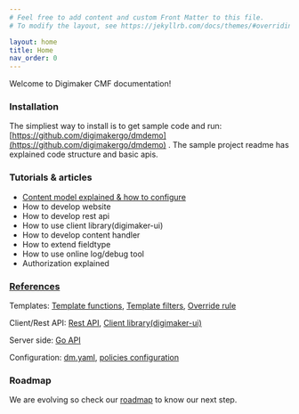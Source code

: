 ```yaml
---
# Feel free to add content and custom Front Matter to this file.
# To modify the layout, see https://jekyllrb.com/docs/themes/#overriding-theme-defaults

layout: home
title: Home
nav_order: 0
---
```


Welcome to Digimaker CMF documentation!

### Installation
The simpliest way to install is to get sample code and run: [https://github.com/digimakergo/dmdemo](https://github.com/digimakergo/dmdemo) . The sample project readme has explained code structure and basic apis.


### Tutorials & articles
 - [Content model explained & how to configure](tutorial/content-model)
 - How to develop website
 - How to develop rest api
 - How to use client library(digimaker-ui)
 - How to develop content handler
 - How to extend fieldtype
 - How to use online log/debug tool
 - Authorization explained


### [References](references/)

Templates: [Template functions](references/template-functions), [Template filters](references/template-filters), [Override rule](references/template-override)

Client/Rest API: [Rest API](references/rest), [Client library(digimaker-ui)](references/digimaker-ui)

Server side: [Go API](references/go)

Configuration: [dm.yaml](references/dm.yaml), [policies configuration](references/permission)

### Roadmap

We are evolving so check our [roadmap](/roadmap) to know our next step.
